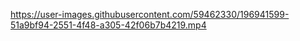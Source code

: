 


https://user-images.githubusercontent.com/59462330/196941599-51a9bf94-2551-4f48-a305-42f06b7b4219.mp4

